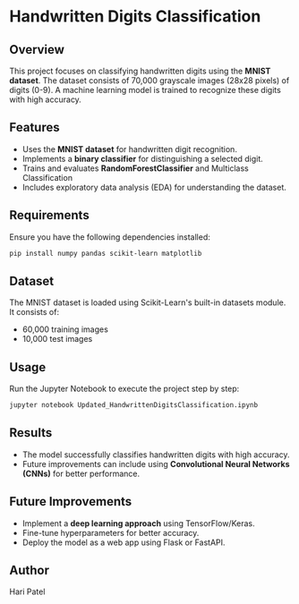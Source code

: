 # Handwritten Digits Classification

## Overview
This project focuses on classifying handwritten digits using the **MNIST dataset**. The dataset consists of 70,000 grayscale images (28x28 pixels) of digits (0-9). A machine learning model is trained to recognize these digits with high accuracy.

## Features
- Uses the **MNIST dataset** for handwritten digit recognition.
- Implements a **binary classifier** for distinguishing a selected digit.
- Trains and evaluates **RandomForestClassifier** and Multiclass Classification
- Includes exploratory data analysis (EDA) for understanding the dataset.

## Requirements
Ensure you have the following dependencies installed:
```bash
pip install numpy pandas scikit-learn matplotlib
```

## Dataset
The MNIST dataset is loaded using Scikit-Learn's built-in datasets module. It consists of:
- 60,000 training images
- 10,000 test images

## Usage
Run the Jupyter Notebook to execute the project step by step:
```bash
jupyter notebook Updated_HandwrittenDigitsClassification.ipynb
```

## Results
- The model successfully classifies handwritten digits with high accuracy.
- Future improvements can include using **Convolutional Neural Networks (CNNs)** for better performance.

## Future Improvements
- Implement a **deep learning approach** using TensorFlow/Keras.
- Fine-tune hyperparameters for better accuracy.
- Deploy the model as a web app using Flask or FastAPI.

## Author
Hari Patel


